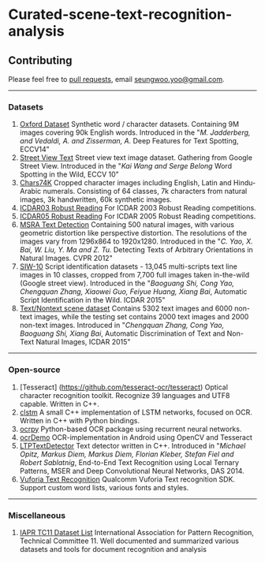 # Curated-scene-text-recognition-analysis

## Contributing
Please feel free to [pull requests](https://github.com/seungwooYoo/curated-scene-text-recognition-analysis/pulls), email seungwoo.yoo@gmail.com.

--------------------

### Datasets
1. [Oxford Dataset](http://www.robots.ox.ac.uk/~vgg/data/text/) Synthetic word / character datasets. Containing 9M images covering 90k English words. Introduced in the "*M. Jadderberg, and Vedaldi, A. and Zisserman, A.*  Deep Features for Text Spotting, ECCV14"
2. [Street View Text](http://vision.ucsd.edu/~kai/svt/) Street view text image dataset. Gathering from Google Street View. Introduced in the "*Kai Wang and Serge Belong* Word Spotting in the Wild, ECCV 10" 
3. [Chars74K](http://www.ee.surrey.ac.uk/CVSSP/demos/chars74k/) Cropped character images including English, Latin and Hindu-Arabic numerals. Consisting of 64 classes, 7k characters from natural images, 3k handwritten, 60k synthetic images. 
4. [ICDAR03 Robust Reading](http://www.iapr-tc11.org/mediawiki/index.php/ICDAR_2003_Robust_Reading_Competitions) For ICDAR 2003 Robust Reading competitions. 
5. [ICDAR05 Robust Reading](http://www.iapr-tc11.org/mediawiki/index.php/ICDAR_2005_Robust_Reading_Competitions) For ICDAR 2005 Robust Reading competitions.
5. [MSRA Text Detection](http://www.iapr-tc11.org/mediawiki/index.php/MSRA_Text_Detection_500_Database_(MSRA-TD500)) Containing 500 natural images, with various geometric distortion like perspective distortion. The resolutions of the images vary from 1296x864 to 1920x1280. Introduced in the "*C. Yao, X. Bai, W. Liu, Y. Ma and Z. Tu.* Detecting Texts of Arbitrary Orientations in Natural Images. CVPR 2012"
6. [SIW-10](http://mc.eistar.net/~xbai/mspnProjectPage/) Script identification datasets - 13,045 multi-scripts text line images in 10 classes, cropped from 7,700 full images taken in-the-wild (Google street view). Introduced in the "*Baoguang Shi, Cong Yao, Chengquan Zhang, Xiaowei Guo, Feiyue Huang, Xiang Bai*, Automatic Script Identification in the Wild. ICDAR 2015"
7. [Text/Nontext scene dataset](http://mc.eistar.net/~xbai/textDis/textDis.html) Contains 5302 text images and 6000 non-text images, while the testing set contains 2000 text images and 2000 non-text images. Introduced in "*Chengquan Zhang, Cong Yao, Baoguang Shi, Xiang Bai*, Automatic Discrimination of Text and Non-Text Natural Images, ICDAR 2015"

-------------------


### Open-source

1. [Tesseract] (https://github.com/tesseract-ocr/tesseract) Optical character recognition toolkit. Recognize 39 languages and UTF8 capable. Written in C++.
2. [clstm](https://github.com/tmbdev/clstm) A small C++ implementation of LSTM networks, focused on OCR. Written in C++ with Python bindings.
3. [ocrpy](https://github.com/tmbdev/clstm) Python-based OCR package using recurrent neural networks.
4. [ocrDemo](https://github.com/ptommassen/ocr-demo) OCR-implementation in Android using OpenCV and Tesseract  
5. [LTPTextDetector](https://github.com/mop/LTPTextDetector) Text detector written in C++. Introduced in "*Michael Opitz, Markus Diem, Markus Diem, Florian Kleber, Stefan Fiel and Robert Sablatnig*, End-to-End Text Recognition using Local Ternary Patterns, MSER and Deep Convolutional Neural Networks, DAS 2014. 
5. [Vuforia Text Recognition](https://developer.vuforia.com/library/articles/Training/Text-Recognition-Guide) Qualcomm Vuforia Text recognition SDK. Support custom word lists, various fonts and styles. 

---------------------


### Miscellaneous
1. [IAPR TC11 Dataset List](http://www.iapr-tc11.org/mediawiki/index.php/Datasets_List) International Association for Pattern Recognition, Technical Committee 11. Well documented and summarized various datasets and tools for document recognition and analysis